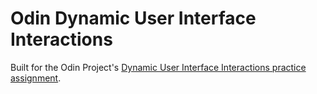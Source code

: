 # Odin Dynamic User Interface Interactions

Built for the Odin Project's [Dynamic User Interface Interactions practice assignment](https://www.theodinproject.com/lessons/node-path-javascript-dynamic-user-interface-interactions).